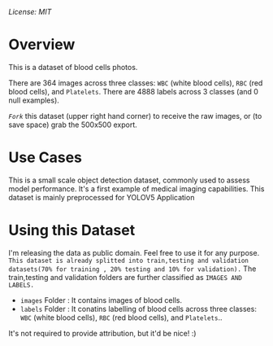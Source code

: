 *License: MIT*

#  Overview
This is a dataset of blood cells photos.

 
There are 364 images across three classes: `WBC` (white blood cells), `RBC` (red blood cells), and `Platelets`. There are 4888 labels across 3 classes (and 0 null examples).



*`Fork`* this dataset (upper right hand corner) to receive the raw images, or (to save space) grab the 500x500 export.

# Use Cases

This is a small scale object detection dataset, commonly used to assess model performance. It's a first example of medical imaging capabilities.
This dataset is mainly preprocessed for YOLOV5 Application

# Using this Dataset

I'm releasing the data as public domain. Feel free to use it for any purpose.
`This dataset is already splitted into train,testing and validation datasets(70% for training , 20% testing and 10% for validation).` The train,testing and validation folders are further classified as `IMAGES AND LABELS.`
* `images` Folder : It contains images of blood cells.
* `labels` Folder : It conatins labelling of blood cells across three classes: `WBC` (white blood cells), `RBC` (red blood cells), and `Platelets`..



It's not required to provide attribution, but it'd be nice! :)
